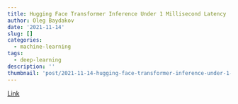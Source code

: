 ```yaml
---
title: Hugging Face Transformer Inference Under 1 Millisecond Latency
author: Oleg Baydakov
date: '2021-11-14'
slug: []
categories:
  - machine-learning
tags:
  - deep-learning
description: ''
thumbnail: 'post/2021-11-14-hugging-face-transformer-inference-under-1-millisecond-latency/images/image.png'
---
```


[Link](https://towardsdatascience.com/hugging-face-transformer-inference-under-1-millisecond-latency-e1be0057a51c)